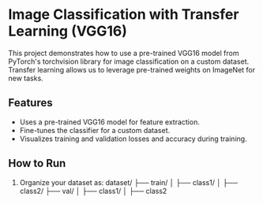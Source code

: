 # Image Classification with Transfer Learning (VGG16)

This project demonstrates how to use a pre-trained VGG16 model from PyTorch's torchvision library for image classification on a custom dataset. Transfer learning allows us to leverage pre-trained weights on ImageNet for new tasks.

## Features
- Uses a pre-trained VGG16 model for feature extraction.
- Fine-tunes the classifier for a custom dataset.
- Visualizes training and validation losses and accuracy during training.

## How to Run
1. Organize your dataset as:
    dataset/
├── train/
│ ├── class1/
│ ├── class2/
├── val/
│ ├── class1/
│ ├── class2

